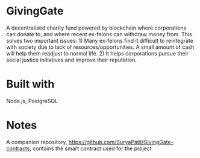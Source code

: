 # GivingGate
A decentralized charity fund powered by blockchain where corporations can donate to, and where recent ex-felons can withdraw money from. This solves two important issues: 1) Many ex-felons find it difficult to reintegrate with society due to lack of resources/opportunities. A small amount of cash will help them readjust to normal life. 2) It helps corporations pursue their social justice initiatives and improve their reputation.

# Built with
Node.js, PostgreSQL

# Notes
A companion repository, https://github.com/SuryaPatil/GivingGate-contracts, contains the smart contract used for the project
